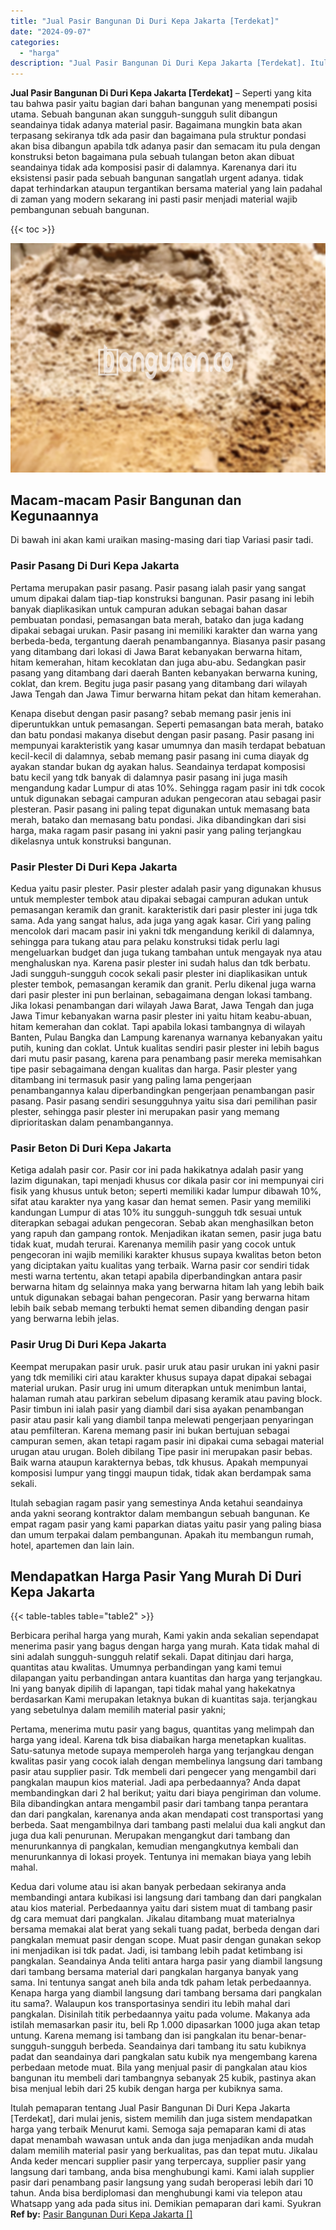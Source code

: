```yaml
---
title: "Jual Pasir Bangunan Di Duri Kepa Jakarta [Terdekat]"
date: "2024-09-07"
categories: 
  - "harga"
description: "Jual Pasir Bangunan Di Duri Kepa Jakarta [Terdekat]. Itulah pemaparan tentang Jual Pasir Bangunan Di Duri Kepa Jakarta [Terdekat], dari mulai jenis, sistem..."
---
```


**Jual Pasir Bangunan Di Duri Kepa Jakarta \[Terdekat\]** – Seperti yang kita tau bahwa pasir yaitu bagian dari bahan bangunan yang menempati posisi utama. Sebuah bangunan akan sungguh-sungguh sulit dibangun seandainya tidak adanya material pasir. Bagaimana mungkin bata akan terpasang sekiranya tdk ada pasir dan bagaimana pula struktur pondasi akan bisa dibangun apabila tdk adanya pasir dan semacam itu pula dengan konstruksi beton bagaimana pula sebuah tulangan beton akan dibuat seandainya tidak ada komposisi pasir di dalamnya. Karenanya dari itu eksistensi pasir pada sebuah bangunan sangatlah urgent adanya. tidak dapat terhindarkan ataupun tergantikan bersama material yang lain padahal di zaman yang modern sekarang ini pasti pasir menjadi material wajib pembangunan sebuah bangunan.

{{< toc >}}

![Jual Pasir Bangunan Di Duri Kepa Jakarta [Terdekat]](/images/jual-pasir-bangunan-41.png)

## Macam-macam Pasir Bangunan dan Kegunaannya

Di bawah ini akan kami uraikan masing-masing dari tiap Variasi pasir tadi.

### Pasir Pasang Di Duri Kepa Jakarta

Pertama merupakan pasir pasang. Pasir pasang ialah pasir yang sangat umum dipakai dalam tiap-tiap konstruksi bangunan. Pasir pasang ini lebih banyak diaplikasikan untuk campuran adukan sebagai bahan dasar pembuatan pondasi, pemasangan bata merah, batako dan juga kadang dipakai sebagai urukan. Pasir pasang ini memiliki karakter dan warna yang berbeda-beda, tergantung daerah penambangannya. Biasanya pasir pasang yang ditambang dari lokasi di Jawa Barat kebanyakan berwarna hitam, hitam kemerahan, hitam kecoklatan dan juga abu-abu. Sedangkan pasir pasang yang ditambang dari daerah Banten kebanyakan berwarna kuning, coklat, dan krem. Begitu juga pasir pasang yang ditambang dari wilayah Jawa Tengah dan Jawa Timur berwarna hitam pekat dan hitam kemerahan.

Kenapa disebut dengan pasir pasang? sebab memang pasir jenis ini diperuntukkan untuk pemasangan. Seperti pemasangan bata merah, batako dan batu pondasi makanya disebut dengan pasir pasang. Pasir pasang ini mempunyai karakteristik yang kasar umumnya dan masih terdapat bebatuan kecil-kecil di dalamnya, sebab memang pasir pasang ini cuma diayak dg ayakan standar bukan dg ayakan halus. Seandainya terdapat komposisi batu kecil yang tdk banyak di dalamnya pasir pasang ini juga masih mengandung kadar Lumpur di atas 10%. Sehingga ragam pasir ini tdk cocok untuk digunakan sebagai campuran adukan pengecoran atau sebagai pasir plesteran. Pasir pasang ini paling tepat digunakan untuk memasang bata merah, batako dan memasang batu pondasi. Jika dibandingkan dari sisi harga, maka ragam pasir pasang ini yakni pasir yang paling terjangkau dikelasnya untuk konstruksi bangunan.

### Pasir Plester Di Duri Kepa Jakarta

Kedua yaitu pasir plester. Pasir plester adalah pasir yang digunakan khusus untuk memplester tembok atau dipakai sebagai campuran adukan untuk pemasangan keramik dan granit. karakteristik dari pasir plester ini juga tdk sama. Ada yang sangat halus, ada juga yang agak kasar. Ciri yang paling mencolok dari macam pasir ini yakni tdk mengandung kerikil di dalamnya, sehingga para tukang atau para pelaku konstruksi tidak perlu lagi mengeluarkan budget dan juga tukang tambahan untuk mengayak nya atau menghaluskan nya. Karena pasir plester ini sudah halus dan tdk berbatu. Jadi sungguh-sungguh cocok sekali pasir plester ini diaplikasikan untuk plester tembok, pemasangan keramik dan granit. Perlu dikenal juga warna dari pasir plester ini pun berlainan, sebagaimana dengan lokasi tambang. Jika lokasi penambangan dari wilayah Jawa Barat, Jawa Tengah dan juga Jawa Timur kebanyakan warna pasir plester ini yaitu hitam keabu-abuan, hitam kemerahan dan coklat. Tapi apabila lokasi tambangnya di wilayah Banten, Pulau Bangka dan Lampung karenanya warnanya kebanyakan yaitu putih, kuning dan coklat. Untuk kualitas sendiri pasir plester ini lebih bagus dari mutu pasir pasang, karena para penambang pasir mereka memisahkan tipe pasir sebagaimana dengan kualitas dan harga. Pasir plester yang ditambang ini termasuk pasir yang paling lama pengerjaan penambangannya kalau diperbandingkan pengerjaan penambangan pasir pasang. Pasir pasang sendiri sesungguhnya yaitu sisa dari pemilihan pasir plester, sehingga pasir plester ini merupakan pasir yang memang diprioritaskan dalam penambangannya.

### Pasir Beton Di Duri Kepa Jakarta

Ketiga adalah pasir cor. Pasir cor ini pada hakikatnya adalah pasir yang lazim digunakan, tapi menjadi khusus cor dikala pasir cor ini mempunyai ciri fisik yang khusus untuk beton; seperti memiliki kadar lumpur dibawah 10%, sifat atau karakter nya yang kasar dan hemat semen. Pasir yang memiliki kandungan Lumpur di atas 10% itu sungguh-sungguh tdk sesuai untuk diterapkan sebagai adukan pengecoran. Sebab akan menghasilkan beton yang rapuh dan gampang rontok. Menjadikan ikatan semen, pasir juga batu tidak kuat, mudah terurai. Karenanya memilih pasir yang cocok untuk pengecoran ini wajib memiliki karakter khusus supaya kwalitas beton beton yang diciptakan yaitu kualitas yang terbaik. Warna pasir cor sendiri tidak mesti warna tertentu, akan tetapi apabila diperbandingkan antara pasir berwarna hitam dg selainnya maka yang berwarna hitam lah yang lebih baik untuk digunakan sebagai bahan pengecoran. Pasir yang berwarna hitam lebih baik sebab memang terbukti hemat semen dibanding dengan pasir yang berwarna lebih jelas.

### Pasir Urug Di Duri Kepa Jakarta

Keempat merupakan pasir uruk. pasir uruk atau pasir urukan ini yakni pasir yang tdk memiliki ciri atau karakter khusus supaya dapat dipakai sebagai material urukan. Pasir urug ini umum diterapkan untuk menimbun lantai, halaman rumah atau parkiran sebelum dipasang keramik atau paving block. Pasir timbun ini ialah pasir yang diambil dari sisa ayakan penambangan pasir atau pasir kali yang diambil tanpa melewati pengerjaan penyaringan atau pemfilteran. Karena memang pasir ini bukan bertujuan sebagai campuran semen, akan tetapi ragam pasir ini dipakai cuma sebagai material urugan atau urugan. Boleh dibilang Tipe pasir ini merupakan pasir bebas. Baik warna ataupun karakternya bebas, tdk khusus. Apakah mempunyai komposisi lumpur yang tinggi maupun tidak, tidak akan berdampak sama sekali.

Itulah sebagian ragam pasir yang semestinya Anda ketahui seandainya anda yakni seorang kontraktor dalam membangun sebuah bangunan. Ke empat ragam pasir yang kami paparkan diatas yaitu pasir yang paling biasa dan umum terpakai dalam pembangunan. Apakah itu membangun rumah, hotel, apartemen dan lain lain.

## Mendapatkan Harga Pasir Yang Murah Di Duri Kepa Jakarta

{{< table-tables table="table2" >}}

Berbicara perihal harga yang murah, Kami yakin anda sekalian sependapat menerima pasir yang bagus dengan harga yang murah. Kata tidak mahal di sini adalah sungguh-sungguh relatif sekali. Dapat ditinjau dari harga, quantitas atau kwalitas. Umumnya perbandingan yang kami temui dilapangan yaitu perbandingan antara kuantitas dan harga yang terjangkau. Ini yang banyak dipilih di lapangan, tapi tidak mahal yang hakekatnya berdasarkan Kami merupakan letaknya bukan di kuantitas saja. terjangkau yang sebetulnya dalam memilih material pasir yakni;

Pertama, menerima mutu pasir yang bagus, quantitas yang melimpah dan harga yang ideal. Karena tdk bisa diabaikan harga menetapkan kualitas. Satu-satunya metode supaya memperoleh harga yang terjangkau dengan kwalitas pasir yang cocok ialah dengan membelinya langsung dari tambang pasir atau supplier pasir. Tdk membeli dari pengecer yang mengambil dari pangkalan maupun kios material. Jadi apa perbedaannya? Anda dapat membandingkan dari 2 hal berikut; yaitu dari biaya pengiriman dan volume. Bila dibandingkan antara mengambil pasir dari tambang tanpa perantara dan dari pangkalan, karenanya anda akan mendapati cost transportasi yang berbeda. Saat mengambilnya dari tambang pasti melalui dua kali angkut dan juga dua kali penurunan. Merupakan mengangkut dari tambang dan menurunkannya di pangkalan, kemudian mengangkutnya kembali dan menurunkannya di lokasi proyek. Tentunya ini memakan biaya yang lebih mahal.

Kedua dari volume atau isi akan banyak perbedaan sekiranya anda membandingi antara kubikasi isi langsung dari tambang dan dari pangkalan atau kios material. Perbedaannya yaitu dari sistem muat di tambang pasir dg cara memuat dari pangkalan. Jikalau ditambang muat materialnya bersama memakai alat berat yang sekali tuang padat, berbeda dengan dari pangkalan memuat pasir dengan scope. Muat pasir dengan gunakan sekop ini menjadikan isi tdk padat. Jadi, isi tambang lebih padat ketimbang isi pangkalan. Seandainya Anda teliti antara harga pasir yang diambil langsung dari tambang bersama material dari pangkalan harganya banyak yang sama. Ini tentunya sangat aneh bila anda tdk paham letak perbedaannya. Kenapa harga yang diambil langsung dari tambang bersama dari pangkalan itu sama?. Walaupun kos transportasinya sendiri itu lebih mahal dari pangkalan. Disinilah titik perbedaannya yaitu pada volume. Makanya ada istilah memasarkan pasir itu, beli Rp 1.000 dipasarkan 1000 juga akan tetap untung. Karena memang isi tambang dan isi pangkalan itu benar-benar-sungguh-sungguh berbeda. Seandainya dari tambang itu satu kubiknya padat dan seandainya dari pangkalan satu kubik nya mengembang karena perbedaan metode muat. Bila yang menjual pasir di pangkalan atau kios bangunan itu membeli dari tambangnya sebanyak 25 kubik, pastinya akan bisa menjual lebih dari 25 kubik dengan harga per kubiknya sama.

Itulah pemaparan tentang Jual Pasir Bangunan Di Duri Kepa Jakarta \[Terdekat\], dari mulai jenis, sistem memilih dan juga sistem mendapatkan harga yang terbaik Menurut kami. Semoga saja pemaparan kami di atas dapat menambah wawasan untuk anda dan juga menjadikan anda mudah dalam memilih material pasir yang berkualitas, pas dan tepat mutu. Jikalau Anda keder mencari supplier pasir yang terpercaya, supplier pasir yang langsung dari tambang, anda bisa menghubungi kami. Kami ialah supplier pasir dari penambang pasir langsung yang sudah beroperasi lebih dari 10 tahun. Anda bisa berdiplomasi dan menghubungi kami via telepon atau Whatsapp yang ada pada situs ini. Demikian pemaparan dari kami. Syukran
**Ref by:** [Pasir Bangunan Duri Kepa Jakarta []](https://id.wikipedia.org/wiki/Pasir)
